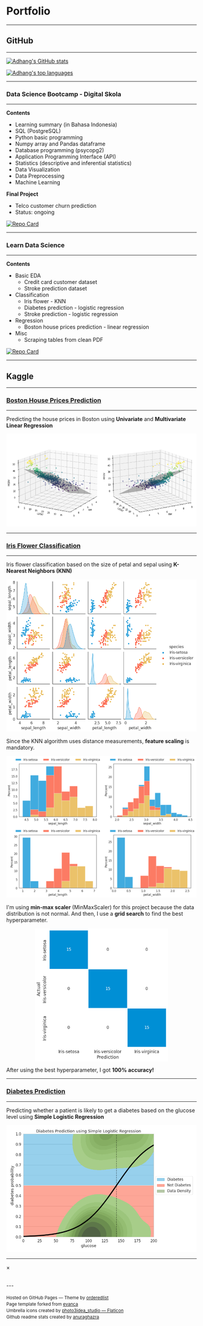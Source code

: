 # Portfolio

---
## GitHub
---

[![Adhang's GitHub stats](https://github-readme-stats.vercel.app/api?username=adhang&show_icons=true&hide=issues,contribs&theme=vue-dark)](https://github.com/adhang)

[![Adhang's top languages](https://github-readme-stats.vercel.app/api/top-langs/?username=adhang&layout=compact&theme=vue-dark)](https://github.com/adhang)

---
### Data Science Bootcamp - Digital Skola
---

**Contents**
- Learning summary (in Bahasa Indonesia)
- SQL (PostgreSQL)
- Python basic programming
- Numpy array and Pandas dataframe
- Database programming (psycopg2)
- Application Programming Interface (API)
- Statistics (descriptive and inferential statistics)
- Data Visualization
- Data Preprocessing
- Machine Learning

**Final Project**
- Telco customer churn prediction
- Status: ongoing

[![Repo Card](https://github-readme-stats.vercel.app/api/pin/?username=adhang&repo=data-science-digital-skola&show_owner=true&theme=vue-dark)](https://github.com/adhang/data-science-digital-skola)

---
### Learn Data Science
---

**Contents**
- Basic EDA
  - Credit card customer dataset
  - Stroke prediction dataset
- Classification
  - Iris flower - KNN
  - Diabetes prediction - logistic regression
  - Stroke prediction - logistic regression
- Regression
  - Boston house prices prediction - linear regression
- Misc
  - Scraping tables from clean PDF

[![Repo Card](https://github-readme-stats.vercel.app/api/pin/?username=adhang&repo=learn-data-science&show_owner=true&theme=vue-dark)](https://github.com/adhang/learn-data-science)

---
## Kaggle
---
### <a href="https://www.kaggle.com/code/adhang/boston-house-prices-linear-regression" target="_blank">Boston House Prices Prediction</a>
---

Predicting the house prices in Boston using **Univariate** and **Multivariate Linear Regression**

<img class="img-modal-src" src="page-content/boston-multivariate-linear-regression.png?raw=true" alt="Boston House Prices - Multivariate Linear Regression">

---
### <a href="https://www.kaggle.com/code/adhang/iris-flower-classification-knn-100-accuracy" target="_blank">Iris Flower Classification</a>
---

Iris flower classification based on the size of petal and sepal using **K-Nearest Neighbors (KNN)**

<img class="img-modal-src" src="page-content/iris-pair-plot.png?raw=true" alt="Iris - Data Distribution">

Since the KNN algorithm uses distance measurements, **feature scaling** is mandatory.

<img class="img-modal-src" src="page-content/iris-hist.png?raw=true" alt="Iris - Histogram">

I'm using **min-max scaler** (MinMaxScaler) for this project because the data distribution is not normal. And then, I use a **grid search** to find the best hyperparameter.

<img class="img-modal-src" src="page-content/iris-confusion-matrix-gs.png?raw=true" alt="Iris - Confusion Matrix" width="70%" style="display:block;margin-left:auto; margin-right:auto;">

After using the best hyperparameter, I got **100% accuracy!**

---
### <a href="https://www.kaggle.com/code/adhang/diabetes-prediction-simple-logistic-regression" target="_blank">Diabetes Prediction</a>
---

Predicting whether a patient is likely to get a diabetes based on the glucose level using **Simple Logistic Regression**

<img class="img-modal-src" src="page-content/diabetes-logistic-function.png?raw=true" alt="Diabetes - Logistic Function">

---
<!-- The Modal -->
<div id="modal-container" class="modal">

  <!-- The Close Button -->
  <span class="close">&times;</span>

  <!-- Modal Content (The Image) -->
  <img class="modal-content" id="img-modal">

  <!-- Modal Caption (Image Text) -->
  <div id="caption"></div>
</div>
---
<p>
  <small>
    Hosted on GitHub Pages &mdash; Theme by <a href="https://github.com/orderedlist">orderedlist</a>
    <br>
    Page template forked from <a href="https://github.com/evanca/quick-portfolio">evanca</a>
    <br>
    Umbrella icons created by <a href="https://www.flaticon.com/free-icons/umbrella" title="umbrella icons">photo3idea_studio &mdash; Flaticon</a>
    <br>
    Github readme stats created by <a href="https://github.com/anuraghazra/github-readme-stats">anuraghazra</a>
  </small>
</p>

